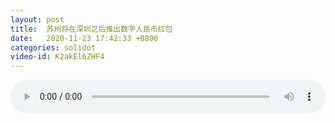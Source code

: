```yaml
---
layout: post
title:  苏州将在深圳之后推出数字人民币红包
date:   2020-11-23 17:42:33 +0800
categories: solidot
video-id: K2akEl6ZHF4
---
```


<audio id="youtube" style="width: 100%;" video-id="K2akEl6ZHF4" controls></audio>

<script async type="text/javascript" src="/audio.js"></script>

